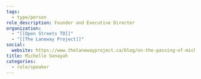 ```yaml
---
tags:
  - type/person
role_description: Founder and Executive Director
organization:
  - "[[Open Streets TO]]"
  - "[[The Laneway Project]]"
social:
  website: https://www.thelanewayproject.ca/blog/on-the-passing-of-michelle-senayah-founder-amp-executive-director-of-the-laneway-project
title: Michelle Senayah
categories:
  - role/speaker
---
```

